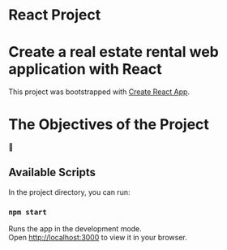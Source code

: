 # React Project 

# Create a real estate rental web application with React

This project was bootstrapped with [Create React App](https://github.com/facebook/create-react-app).

# The Objectives of the Project
:pencil:

## Available Scripts

In the project directory, you can run:

### `npm start`

Runs the app in the development mode.\
Open [http://localhost:3000](http://localhost:3000) to view it in your browser.





